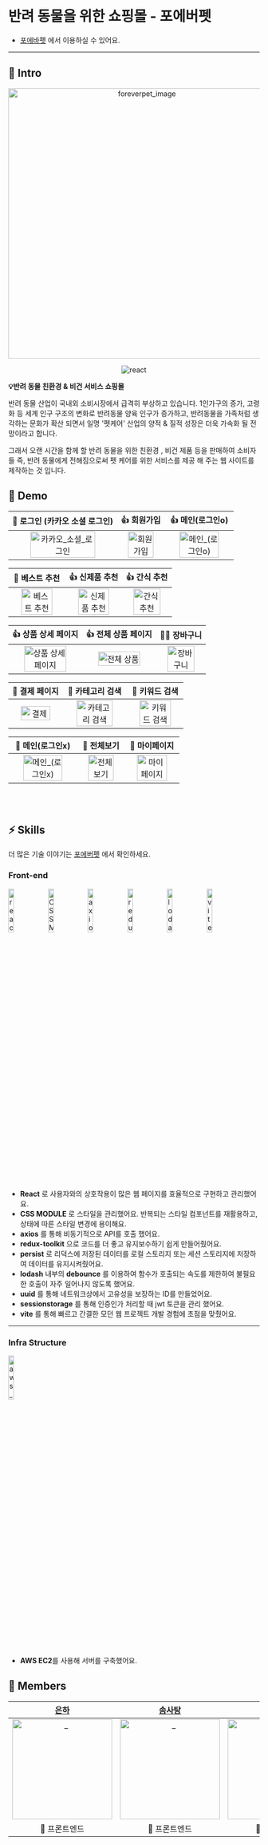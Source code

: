 # 반려 동물을 위한 쇼핑몰 - 포에버펫  

- [포에바펫](https:) 에서 이용하실 수 있어요.

---

## 🍻 Intro

<p align="center">
  <img width="540" alt="foreverpet_image" src="https://github.com/Forever-Pet/foreverpet-frontend/assets/97012561/416a549e-49ff-482b-9deb-dcdd8e4a3088"/>
</p>
<p align="center">
  <img src="https://img.shields.io/badge/react-v17.0.2-9cf?logo=react" alt="react" />
</p>


**💡반려 동물 친환경 & 비건 서비스 쇼핑몰**

반려 동물 산업이 국내외 소비시장에서 급격히 부상하고 있습니다. 1인가구의 증가, 고령화 등 세계 인구 구조의 변화로 반려동물 양육 인구가 증가하고, 반려동물을 가족처럼 생각하는 문화가 확산 되면서 일명 '펫케어' 산업의 양적 & 질적 성장은 더욱 가속화 될 전망이라고 합니다.

그래서 오랜 시간을 함께 할 반려 동물을 위한 친환경 , 비건 제품 등을 판매하여 소비자들 즉, 반려 동물에게 전해짐으로써 펫 케어를 위한 서비스를 제공 해 주는 웹 사이트를 제작하는 것 입니다.



## 🚀 Demo
|                   💖 로그인 (카카오 소셜 로그인)                    |                   👍 회원가입                   |                         👍 메인(로그인o)                          |
| :----------------------------------------------------------: | :----------------------------------------------------------: | :----------------------------------------------------------: |
| <img src="" alt="카카오_소셜_로그인" width=80%> | <img src="" alt="회원가입" width=80%> | <img src="" alt="메인_(로그인o)" width=80%> |

|                   💖 베스트 추천                   |                   👍 신제품 추천                    |                         👍 간식 추천                          |
| :----------------------------------------------------------: | :----------------------------------------------------------: | :----------------------------------------------------------: |
| <img src="" alt="베스트 추천" width=80%> | <img src="" alt="신제품 추천" width=80%> | <img src="" alt="간식 추천" width=80%> |

|                         👍 상품 상세 페이지                        |                   👍 전체 상품 페이지                 |                         🧑‍💻 장바구니                         |
| :----------------------------------------------------------: | :----------------------------------------------------------: | :----------------------------------------------------------: |
| <img src="" alt="상품 상세 페이지" width=80%> | <img src="" alt="전체 상품" width=80%> | <img src="f" alt="장바구니" width=80%> |

|                👯 결제 페이지               |                    🔎 카테고리 검색                     |                     🔎  키워드 검색                   |
| :----------------------------------------------------------: | :----------------------------------------------------------: | :----------------------------------------------------------: |
| <img src="" alt="결제" width=80%> | <img src="" alt="카테고리 검색" width=80%> | <img src="" alt="키워드 검색" width=80%> |

|               💆 메인(로그인x)                     |                       💁 전체보기                       |             💁 마이페이지                                   |        
| :----------------------------------------------------------: | :----------------------------------------------------------: | :----------------------------------------------------------: 
| <img src="" alt="메인_(로그인x)" width=80%> | <img src="" alt="전체보기" width=80%> | <img src="" alt="마이페이지" width=80%> | 
</br>
</br>

## ⚡️ Skills

더 많은 기술 이야기는 [포에버펫](https:) 에서 확인하세요.

### Front-end

<p>
  <img src="https://user-images.githubusercontent.com/52682603/138834243-fb74d81e-e90d-4c6a-8793-05df588f59ab.png" alt="react" width=15%>
  <img src="https://github.com/EUN-HA-CHOI/ForeverPet/assets/97012561/91059825-cef7-4b70-9a48-50e9d93c7b40" alt="CSS MODULE" width=15%>
  <img src="https://github.com/EUN-HA-CHOI/ForeverPet/assets/97012561/ccd791e2-8161-44b2-8c34-ff27118f3ef7" alt="axios" width=15%>
  <img src="https://github.com/EUN-HA-CHOI/ForeverPet/assets/97012561/577dcd4b-962f-4599-ad56-3de1afd6d5de" alt="redux-toolkit" width=15%>
  <img src="https://github.com/EUN-HA-CHOI/ForeverPet/assets/97012561/eb7876b4-742a-4f4f-87cb-c9f82902c448" alt="lodash" width=15%>
  <img src="https://github.com/EUN-HA-CHOI/ForeverPet/assets/97012561/87735d15-b926-473f-a2ad-16f73079e12b" alt="vite" width=15%>
</p>

- **React** 로 사용자와의 상호작용이 많은 웹 페이지를 효율적으로 구현하고 관리했어요.
- **CSS MODULE** 로 스타일을 관리했어요. 반복되는 스타일 컴포넌트를 재활용하고, 상태에 따른 스타일 변경에 용이해요.
- **axios** 를 통해 비동기적으로 API를 호출 했어요. 
- **redux-toolkit** 으로 코드를 더 좋고 유지보수하기 쉽게 만들어줬어요.
- **persist** 로 리덕스에 저장된 데이터를 로컬 스토리지 또는 세션 스토리지에 저장하여 데이터를 유지시켜줬어요.
- **lodash** 내부의 **debounce** 를 이용하여 함수가 호출되는 속도를 제한하여 불필요한 호출이 자주 일어나지 않도록 했어요.
- **uuid** 를 통해 네트워크상에서 고유성을 보장하는 ID를 만들었어요.
- **sessionstorage** 를 통해 인증인가 처리할 때 jwt 토큰을 관리 했어요. 
- **vite** 를 통해 빠르고 간결한 모던 웹 프로젝트 개발 경험에 초점을 맞췄어요.

---

### Infra Structure

<p>
  <img src="https://user-images.githubusercontent.com/52682603/138834271-9004826c-7b4e-418a-95ea-57d1c05f6e8a.png" alt="aws_ec2" width=15%>
</p>

- **AWS EC2**를 사용해 서버를 구축했어요.


## 🌈 Members

|            [은하]([https://github.com/sunhpark42](https://github.com/EUN-HA-CHOI))             |            [솜사탕]([https://github.com/devhyun637](https://github.com/sstipdev))             |             [엘라]([https://github.com/sihyung92](https://github.com/shineju))             |                        
| :----------------------------------------------------------: | :----------------------------------------------------------: | :----------------------------------------------------------: | 
| <img src="https://github.com/EUN-HA-CHOI/ForeverPet/assets/97012561/f3c2d2f6-c01d-49b5-bc22-5ed56079896e" width=200px alt="_"/> | <img src="https://github.com/EUN-HA-CHOI/ForeverPet/assets/97012561/6087df6c-1820-411a-9e3f-2dabda35bd6f" width=200px alt="_"/> | <img src="https://github.com/EUN-HA-CHOI/ForeverPet/assets/97012561/b6f32fe2-1ad5-4c9e-bcc8-fd4d48adf170" width=200px alt="_"/> |  
|                         🍷 프론트엔드                         |                         🍾 프론트엔드                         |                           🍷 프론트엔드                           |                       

